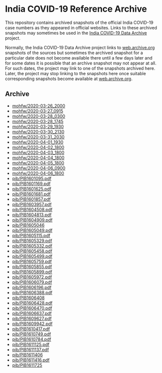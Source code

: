 India COVID-19 Reference Archive
================================

This repository contains archived snapshots of the official India
COVID-19 case numbers as they appeared in official websites. Links to
these archived snapshots may sometimes be used in the [India COVID-19
Data Archive][indiacovid19] project.

Normally, the India COVID-19 Data Archive project links to
[web.archive.org][webarchive] snapshots of the sources but sometimes the
archived snapshot for a particular date does not become available there
until a few days later and for some dates it is possible that an archive
snapshot may not appear at all. For such dates, the project may link to
one of the snapshots archived here. Later, the project may stop linking
to the snapshots here once suitable corresponding snapshots become
available at [web.archive.org][webarchive].

[indiacovid19]: https://indiacovid19.github.io
[webarchive]: https://web.archive.org/


Archive
-------

<!-- Content below automatically generated by `make readme` -->

- [mohfw/2020-03-26_2000](https://indiacovid19.github.io/webarchive/mohfw/2020-03-26_2000)
- [mohfw/2020-03-27_0915](https://indiacovid19.github.io/webarchive/mohfw/2020-03-27_0915)
- [mohfw/2020-03-28_0300](https://indiacovid19.github.io/webarchive/mohfw/2020-03-28_0300)
- [mohfw/2020-03-28_1745](https://indiacovid19.github.io/webarchive/mohfw/2020-03-28_1745)
- [mohfw/2020-03-29_1930](https://indiacovid19.github.io/webarchive/mohfw/2020-03-29_1930)
- [mohfw/2020-03-30_2130](https://indiacovid19.github.io/webarchive/mohfw/2020-03-30_2130)
- [mohfw/2020-03-31_2030](https://indiacovid19.github.io/webarchive/mohfw/2020-03-31_2030)
- [mohfw/2020-04-01_1930](https://indiacovid19.github.io/webarchive/mohfw/2020-04-01_1930)
- [mohfw/2020-04-02_1800](https://indiacovid19.github.io/webarchive/mohfw/2020-04-02_1800)
- [mohfw/2020-04-03_1800](https://indiacovid19.github.io/webarchive/mohfw/2020-04-03_1800)
- [mohfw/2020-04-04_1800](https://indiacovid19.github.io/webarchive/mohfw/2020-04-04_1800)
- [mohfw/2020-04-05_1800](https://indiacovid19.github.io/webarchive/mohfw/2020-04-05_1800)
- [mohfw/2020-04-06_0900](https://indiacovid19.github.io/webarchive/mohfw/2020-04-06_0900)
- [mohfw/2020-04-06_1800](https://indiacovid19.github.io/webarchive/mohfw/2020-04-06_1800)
- [pib/PIB1601095.pdf](https://indiacovid19.github.io/webarchive/pib/PIB1601095.pdf)
- [pib/PIB1601169.pdf](https://indiacovid19.github.io/webarchive/pib/PIB1601169.pdf)
- [pib/PIB1601625.pdf](https://indiacovid19.github.io/webarchive/pib/PIB1601625.pdf)
- [pib/PIB1601681.pdf](https://indiacovid19.github.io/webarchive/pib/PIB1601681.pdf)
- [pib/PIB1601857.pdf](https://indiacovid19.github.io/webarchive/pib/PIB1601857.pdf)
- [pib/PIB1603957.pdf](https://indiacovid19.github.io/webarchive/pib/PIB1603957.pdf)
- [pib/PIB1604508.pdf](https://indiacovid19.github.io/webarchive/pib/PIB1604508.pdf)
- [pib/PIB1604813.pdf](https://indiacovid19.github.io/webarchive/pib/PIB1604813.pdf)
- [pib/PIB1604909.pdf](https://indiacovid19.github.io/webarchive/pib/PIB1604909.pdf)
- [pib/PIB1605046](https://indiacovid19.github.io/webarchive/pib/PIB1605046)
- [pib/PIB1605049.pdf](https://indiacovid19.github.io/webarchive/pib/PIB1605049.pdf)
- [pib/PIB1605115.pdf](https://indiacovid19.github.io/webarchive/pib/PIB1605115.pdf)
- [pib/PIB1605329.pdf](https://indiacovid19.github.io/webarchive/pib/PIB1605329.pdf)
- [pib/PIB1605332.pdf](https://indiacovid19.github.io/webarchive/pib/PIB1605332.pdf)
- [pib/PIB1605458.pdf](https://indiacovid19.github.io/webarchive/pib/PIB1605458.pdf)
- [pib/PIB1605499.pdf](https://indiacovid19.github.io/webarchive/pib/PIB1605499.pdf)
- [pib/PIB1605759.pdf](https://indiacovid19.github.io/webarchive/pib/PIB1605759.pdf)
- [pib/PIB1605855.pdf](https://indiacovid19.github.io/webarchive/pib/PIB1605855.pdf)
- [pib/PIB1605899.pdf](https://indiacovid19.github.io/webarchive/pib/PIB1605899.pdf)
- [pib/PIB1605972.pdf](https://indiacovid19.github.io/webarchive/pib/PIB1605972.pdf)
- [pib/PIB1606079.pdf](https://indiacovid19.github.io/webarchive/pib/PIB1606079.pdf)
- [pib/PIB1606196.pdf](https://indiacovid19.github.io/webarchive/pib/PIB1606196.pdf)
- [pib/PIB1606388.pdf](https://indiacovid19.github.io/webarchive/pib/PIB1606388.pdf)
- [pib/PIB1606408](https://indiacovid19.github.io/webarchive/pib/PIB1606408)
- [pib/PIB1606428.pdf](https://indiacovid19.github.io/webarchive/pib/PIB1606428.pdf)
- [pib/PIB1606470.pdf](https://indiacovid19.github.io/webarchive/pib/PIB1606470.pdf)
- [pib/PIB1606637.pdf](https://indiacovid19.github.io/webarchive/pib/PIB1606637.pdf)
- [pib/PIB1609627.pdf](https://indiacovid19.github.io/webarchive/pib/PIB1609627.pdf)
- [pib/PIB1609942.pdf](https://indiacovid19.github.io/webarchive/pib/PIB1609942.pdf)
- [pib/PIB1610417.pdf](https://indiacovid19.github.io/webarchive/pib/PIB1610417.pdf)
- [pib/PIB1610749.pdf](https://indiacovid19.github.io/webarchive/pib/PIB1610749.pdf)
- [pib/PIB1610784.pdf](https://indiacovid19.github.io/webarchive/pib/PIB1610784.pdf)
- [pib/PIB1611125.pdf](https://indiacovid19.github.io/webarchive/pib/PIB1611125.pdf)
- [pib/PIB1611137.pdf](https://indiacovid19.github.io/webarchive/pib/PIB1611137.pdf)
- [pib/PIB1611406](https://indiacovid19.github.io/webarchive/pib/PIB1611406)
- [pib/PIB1611416.pdf](https://indiacovid19.github.io/webarchive/pib/PIB1611416.pdf)
- [pib/PIB1611725](https://indiacovid19.github.io/webarchive/pib/PIB1611725)
